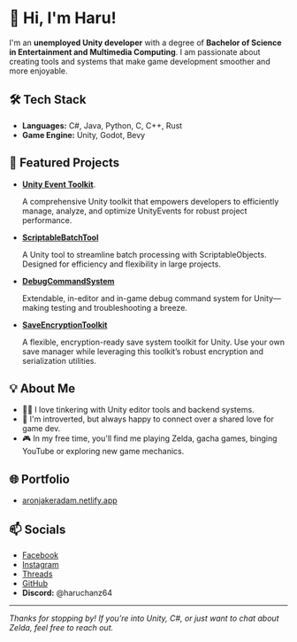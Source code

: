 # 👋 Hi, I'm Haru!

I'm an **unemployed Unity developer** with a degree of **Bachelor of Science in Entertainment and Multimedia Computing**. I am passionate about creating tools and systems that make game development smoother and more enjoyable.

## 🛠️ Tech Stack
- **Languages:** C#, Java, Python, C, C++, Rust
- **Game Engine:** Unity, Godot, Bevy

## 🚀 Featured Projects
- [**Unity Event Toolkit**](https://github.com/haruchanz64/UnityEventToolkit).

  A comprehensive Unity toolkit that empowers developers to efficiently manage, analyze, and optimize UnityEvents for robust project performance.
- [**ScriptableBatchTool**](https://github.com/haruchanz64/ScriptableBatchTool)  

   A Unity tool to streamline batch processing with ScriptableObjects. Designed for efficiency and flexibility in large projects.
  
- [**DebugCommandSystem**](https://github.com/haruchanz64/DebugCommandSystem)  

  Extendable, in-editor and in-game debug command system for Unity—making testing and troubleshooting a breeze.

- [**SaveEncryptionToolkit**](https://github.com/haruchanz64/SaveEncryptionToolkit)  

  A flexible, encryption-ready save system toolkit for Unity. Use your own save manager while leveraging this toolkit’s robust encryption and serialization utilities.



## 💡 About Me

- 🧑‍💻 I love tinkering with Unity editor tools and backend systems.
- 🤫 I'm introverted, but always happy to connect over a shared love for game dev.
- 🎮 In my free time, you'll find me playing Zelda, gacha games, binging YouTube or exploring new game mechanics.



## 🌐 Portfolio

- [aronjakeradam.netlify.app](https://aronjakeradam.netlify.app/)

## 📫 Socials

- [Facebook](https://www.facebook.com/RadamAronJakeS)
- [Instagram](https://www.instagram.com/aj.prsnl/)
- [Threads](https://www.threads.com/@aj.prsnl)
- [GitHub](https://www.github.com/haruchanz64)
- **Discord:** @haruchanz64
---

_Thanks for stopping by! If you're into Unity, C#, or just want to chat about Zelda, feel free to reach out._
